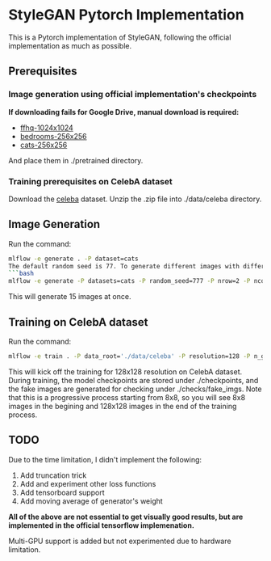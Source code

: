 # StyleGAN Pytorch Implementation
This is a Pytorch implementation of StyleGAN, following the official implementation as much as possible.

## Prerequisites
### Image generation using official implementation's checkpoints

**If downloading fails for Google Drive, manual download is required:**

* [ffhq-1024x1024](https://drive.google.com/uc?id=1MEGjdvVpUsu1jB4zrXZN7Y4kBBOzizDQ)
* [bedrooms-256x256](https://drive.google.com/open?id=1MOSKeGF0FJcivpBI7s63V9YHloUTORiF)
* [cats-256x256](https://drive.google.com/uc?id=1MQywl0FNt6lHu8E_EUqnRbviagS7fbiJ)

And place them in ./pretrained directory.

### Training prerequisites on CelebA dataset
Download the [celeba](https://drive.google.com/drive/folders/0B7EVK8r0v71pTUZsaXdaSnZBZzg) dataset. Unzip the .zip file into ./data/celeba directory.

## Image Generation

Run the command:
```bash
mlflow -e generate . -P dataset=cats
The default random seed is 77. To generate different images with different image grid (note that the number of images you can generate is limited by your GPU).
```bash
mlflow -e generate -P datasets=cats -P random_seed=777 -P nrow=2 -P ncol=5
```
This will generate 15 images at once.

## Training on CelebA dataset
Run the command:
```bash
mlflow -e train . -P data_root='./data/celeba' -P resolution=128 -P n_gpus=1
```
This will kick off the training for 128x128 resolution on CelebA dataset. During training, the model checkpoints are stored under ./checkpoints, and the fake images are generated for checking under ./checks/fake\_imgs. Note that this is a progressive process starting from 8x8, so you will see 8x8 images in the begining and 128x128 images in the end of the training process. 


## TODO
Due to the time limitation, I didn't implement the following:
1. Add truncation trick
2. Add and experiment other loss functions
3. Add tensorboard support
4. Add moving average of generator's weight

**All of the above are not essential to get visually good results, but are implemented in the official tensorflow implemenation.**

Multi-GPU support is added but not experimented due to hardware limitation.
